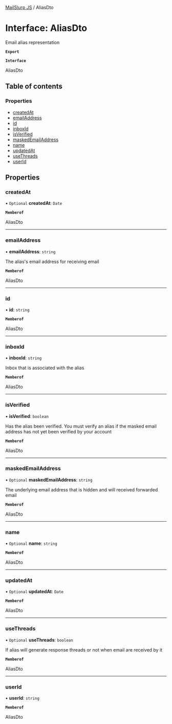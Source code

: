 [MailSlurp JS](../README.md) / AliasDto

# Interface: AliasDto

Email alias representation

**`Export`**

**`Interface`**

AliasDto

## Table of contents

### Properties

- [createdAt](AliasDto.md#createdat)
- [emailAddress](AliasDto.md#emailaddress)
- [id](AliasDto.md#id)
- [inboxId](AliasDto.md#inboxid)
- [isVerified](AliasDto.md#isverified)
- [maskedEmailAddress](AliasDto.md#maskedemailaddress)
- [name](AliasDto.md#name)
- [updatedAt](AliasDto.md#updatedat)
- [useThreads](AliasDto.md#usethreads)
- [userId](AliasDto.md#userid)

## Properties

### createdAt

• `Optional` **createdAt**: `Date`

**`Memberof`**

AliasDto

___

### emailAddress

• **emailAddress**: `string`

The alias's email address for receiving email

**`Memberof`**

AliasDto

___

### id

• **id**: `string`

**`Memberof`**

AliasDto

___

### inboxId

• **inboxId**: `string`

Inbox that is associated with the alias

**`Memberof`**

AliasDto

___

### isVerified

• **isVerified**: `boolean`

Has the alias been verified. You must verify an alias if the masked email address has not yet been verified by your account

**`Memberof`**

AliasDto

___

### maskedEmailAddress

• `Optional` **maskedEmailAddress**: `string`

The underlying email address that is hidden and will received forwarded email

**`Memberof`**

AliasDto

___

### name

• `Optional` **name**: `string`

**`Memberof`**

AliasDto

___

### updatedAt

• `Optional` **updatedAt**: `Date`

**`Memberof`**

AliasDto

___

### useThreads

• `Optional` **useThreads**: `boolean`

If alias will generate response threads or not when email are received by it

**`Memberof`**

AliasDto

___

### userId

• **userId**: `string`

**`Memberof`**

AliasDto
